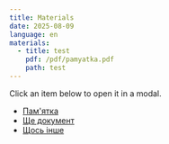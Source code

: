 ```yaml
---
title: Materials
date: 2025-08-09
language: en
materials:
  - title: test
    pdf: /pdf/pamyatka.pdf
    path: test
---
```


Click an item below to open it in a modal. 

<div class="materials-list">

- [Пам'ятка](/pdf/pamyatka.pdf) 
- [Ще документ](/pdf/another.pdf)
- [Щось інше](/pdf/something.pdf)

</div>
